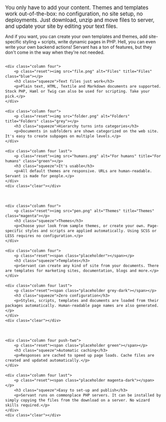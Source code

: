 
<div class="intro">
	<p><big>You only have to add your content. Themes and templates work out-of-the-box: no configuration, no site setup, no deployments. Just download, unzip and move files to server, and update your site by editing your text files.</big></p>
	<p>And if you want, you can create your own templates and themes, add site-specific styling + scripts, write dynamic pages in PHP. Hell, you can even write your own backend actions! Servant has a ton of features, but they don't come in the way when they're not needed.</p>
</div>



<div class="columns">



	<div class="column four">
		<p class="reset"><img src="file.png" alt="Files" title="Files" class="blue"></p>
		<h3 class="squeeze">Text files just work</h3>
		<p>Plain text, HTML, Textile and Markdown documents are supported. Stock PHP, Haml or Twig can also be used for scripting. Take your pick.</p>
	</div>

	<div class="column four">
		<p class="reset"><img src="folder.png" alt="Folders" title="Folders" class="grey"></p>
		<h3 class="squeeze">Hierarchy turns into categories</h3>
		<p>Documents in subfolders are shown categorized on the web site. It's easy to create subpages on multiple levels.</p>
	</div>

	<div class="column four last">
		<p class="reset"><img src="humans.png" alt="For humans" title="For humans" class="green"></p>
		<h3 class="squeeze">It's usable</h3>
		<p>All default themes are responsive. URLs are human-readable. Servant is made for people.</p>
	</div>
	<div class="clear"></div>



	<div class="column four">
		<p class="reset"><img src="pen.png" alt="Themes" title="Themes" class="magenta"></p>
		<h3 class="squeeze">Themes</h3>
		<p>Choose your look from sample themes, or create your own. Page-specific styles and scripts are applied automatically. Using SCSS or LESS requires no configuration.</p>
	</div>

	<div class="column four">
		<p class="reset"><span class="placeholder"></span></p>
		<h3 class="squeeze">Templates</h3>
		<p>Servant can create any kind of site from your documents. There are templates for marketing sites, documentation, blogs and more.</p>
	</div>

	<div class="column four last">
		<p class="reset"><span class="placeholder grey-dark"></span></p>
		<h3 class="squeeze">Zero configuration</h3>
		<p>Styles, scripts, templates and documents are loaded from their packages automatically. Human-readable page names are also generated.</p>
	</div>
	<div class="clear"></div>



	<div class="column four push-two">
		<p class="reset"><span class="placeholder green"></span></p>
		<h3 class="squeeze">Automatic caching</h3>
		<p>Responses are cached to speed up page loads. Cache files are created and updated automatically.</p>
	</div>

	<div class="column four last">
		<p class="reset"><span class="placeholder magenta-dark"></span></p>
		<h3 class="squeeze">Easy to set-up and publish</h3>
		<p>Servant runs on commonplace PHP servers. It can be installed by simply copying the files from the download on a server. No wizard skills required.</p>
	</div>
	<div class="clear"></div>



</div>
